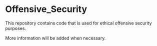 # Offensive_Security
 This repository contains code that is used for ethical offensive security purposes. 
 
 More information will be added when necessary.
